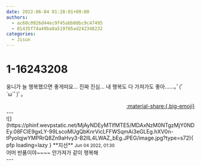 ```yaml
---
date: 2022-06-04 01:28:01+09:00
authors:
  - ac60c0926d44ec9f45abb08bc9c47495
  - 01435f74a49ba8a519705ad242348232
categories:
  - Jisun
---
```


# 1-16243208

<div class="post-container" markdown="1">
<div class="content-container md-sidebar__scrollwrap" markdown="1">

웅니가 늘 행복했으면 좋게떠요... 진짜 진심... 내 행복도 다 가져가도 좋아......｡ﾟ(ﾟ´ω`ﾟ)ﾟ｡

</div>
</div>

<div style="text-align: right;" markdown="1">
<a href="https://weverse.io/fromis9/fanpost/1-16243208" style="text-align: right;">:material-share:{.big-emoji}</a>
</div>
---

<div class="comments-container md-sidebar__scrollwrap" markdown="1">
<div class="comment" markdown="1">
<div class='id-container' markdown="1">
![](https://phinf.wevpstatic.net/MjAyNDEyMTlfMTE5/MDAxNzM0NTgzMjY0NDEy.08FClE9gxLY-99LscoMUgQbKnrVicLFFWSqmAi3eGLEg.hXV0n-tPyoIqjwYMPRrQ8Zn9aHvy3-B2llL4LWAZ_bEg.JPEG/image.jpg?type=s72){ pfp loading=lazy }
**<span class="artist">지선</span>** <small>Jun 04 2022, 01:30</small><br>
</div>
<div class='comment-body' markdown="1">
어머 반품이야~~~~ 안가져가 같이 행복해
</div>
</div>
</div>
---
